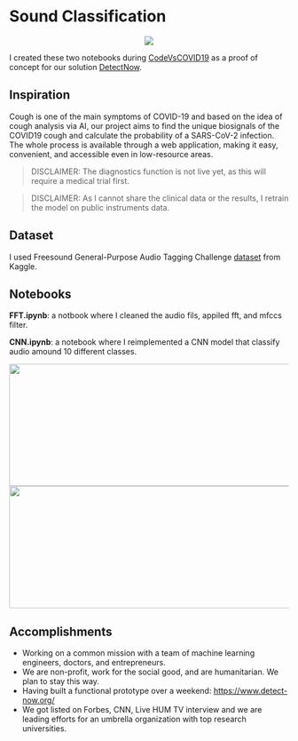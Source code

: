 # Sound Classification

<p align="center">
    <img src="https://raw.githubusercontent.com/MoAmrYehia/res/master/DetectLogo.png?">
</p>

I created these two notebooks during [CodeVsCOVID19](https://codevscovid19.devpost.com/) as a proof of concept for our solution [DetectNow](https://www.detect-now.org/). 

## Inspiration 
Cough is one of the main symptoms of COVID-19 and based on the idea of cough analysis via AI, our project aims to find the unique biosignals of the COVID19 cough and calculate the probability of a SARS-CoV-2 infection. The whole process is available through a web application, making it easy, convenient, and accessible even in low-resource areas.

> DISCLAIMER: The diagnostics function is not live yet, as this will require a medical trial first.

> DISCLAIMER: As I cannot share the clinical data or the results, I retrain the model on public instruments data. 

## Dataset
I used Freesound General-Purpose Audio Tagging Challenge [dataset](https://www.kaggle.com/c/freesound-audio-tagging) from Kaggle. 

## Notebooks
**FFT.ipynb**: a notbook where I cleaned the audio fils, appiled fft, and mfccs filter.

**CNN.ipynb**: a notebook where I reimplemented a CNN model that classify audio amound 10 different classes.

<p align="center">
    <img src="https://raw.githubusercontent.com/MoAmrYehia/res/master/1.png?token=AJUWNR2VFXXANU55KE5LTPTAB2L2I"
        width = "1100" 
        height= "220">
      <img src="https://raw.githubusercontent.com/MoAmrYehia/res/master/3.png?token=AJUWNR337DVJSOYJJFFVHRLAB2L2Y"
        width = "1100" 
        height= "220">

</p>

## Accomplishments 
* Working on a common mission with a team of machine learning engineers, doctors, and entrepreneurs.
* We are non-profit, work for the social good, and are humanitarian. We plan to stay this way.
* Having built a functional prototype over a weekend: https://www.detect-now.org/
* We got listed on Forbes, CNN, Live HUM TV interview and we are leading efforts for an umbrella organization with top research universities.

